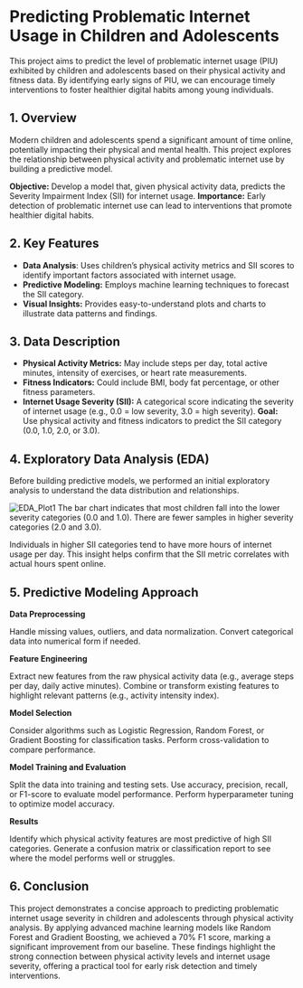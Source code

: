 # Predicting Problematic Internet Usage in Children and Adolescents

This project aims to predict the level of problematic internet usage (PIU) exhibited by children and adolescents based on their physical activity and fitness data. By identifying early signs of PIU, we can encourage timely interventions to foster healthier digital habits among young individuals.

## 1. Overview
Modern children and adolescents spend a significant amount of time online, potentially impacting their physical and mental health. This project explores the relationship between physical activity and problematic internet use by building a predictive model.

**Objective:** Develop a model that, given physical activity data, predicts the Severity Impairment Index (SII) for internet usage.
**Importance:** Early detection of problematic internet use can lead to interventions that promote healthier digital habits.

## 2. Key Features
- **Data Analysis**: Uses children’s physical activity metrics and SII scores to identify important factors associated with internet usage.
- **Predictive Modeling:** Employs machine learning techniques to forecast the SII category.
- **Visual Insights:** Provides easy-to-understand plots and charts to illustrate data patterns and findings.

## 3. Data Description
- **Physical Activity Metrics:** May include steps per day, total active minutes, intensity of exercises, or heart rate measurements.
- **Fitness Indicators:** Could include BMI, body fat percentage, or other fitness parameters.
- **Internet Usage Severity (SII):** A categorical score indicating the severity of internet usage (e.g., 0.0 = low severity, 3.0 = high severity).
**Goal:** Use physical activity and fitness indicators to predict the SII category (0.0, 1.0, 2.0, or 3.0).

## 4. Exploratory Data Analysis (EDA)
Before building predictive models, we performed an initial exploratory analysis to understand the data distribution and relationships.

![EDA_Plot1](/Images/Internet_Usage.png)
The bar chart indicates that most children fall into the lower severity categories (0.0 and 1.0).
There are fewer samples in higher severity categories (2.0 and 3.0).


Individuals in higher SII categories tend to have more hours of internet usage per day.
This insight helps confirm that the SII metric correlates with actual hours spent online.

## 5. Predictive Modeling Approach
**Data Preprocessing**

Handle missing values, outliers, and data normalization.
Convert categorical data into numerical form if needed.

**Feature Engineering**

Extract new features from the raw physical activity data (e.g., average steps per day, daily active minutes).
Combine or transform existing features to highlight relevant patterns (e.g., activity intensity index).

**Model Selection**

Consider algorithms such as Logistic Regression, Random Forest, or Gradient Boosting for classification tasks.
Perform cross-validation to compare performance.

**Model Training and Evaluation**

Split the data into training and testing sets.
Use accuracy, precision, recall, or F1-score to evaluate model performance.
Perform hyperparameter tuning to optimize model accuracy.

**Results**

Identify which physical activity features are most predictive of high SII categories.
Generate a confusion matrix or classification report to see where the model performs well or struggles.


## 6. Conclusion
This project demonstrates a concise approach to predicting problematic internet usage severity in children and adolescents through physical activity analysis. By applying advanced machine learning models like Random Forest and Gradient Boosting, we achieved a 70% F1 score, marking a significant improvement from our baseline. These findings highlight the strong connection between physical activity levels and internet usage severity, offering a practical tool for early risk detection and timely interventions.
